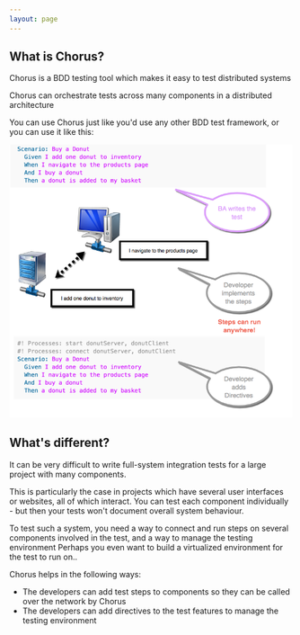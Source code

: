 ```yaml
---
layout: page
---
```


## What is Chorus?

Chorus is a BDD testing tool which makes it easy to test distributed systems

Chorus can orchestrate tests across many components in a distributed architecture

You can use Chorus just like you'd use any other BDD test framework, or you can use it like this:

![Working With Chorus](/public/workingWithChorus.png)


## What's different?

It can be very difficult to write full-system integration tests for a large project with many components.

This is particularly the case in projects which have several user interfaces or websites, all of which interact.
You can test each component individually - but then your tests won't document overall system behaviour.

To test such a system, you need a way to connect and run steps on several components involved in the test, and a way to manage the testing environment
Perhaps you even want to build a virtualized environment for the test to run on..

Chorus helps in the following ways:

* The developers can add test steps to components so they can be called over the network by Chorus
* The developers can add directives to the test features to manage the testing environment





